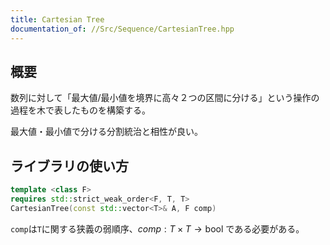 ```yaml
---
title: Cartesian Tree
documentation_of: //Src/Sequence/CartesianTree.hpp
---
```


## 概要

数列に対して「最大値/最小値を境界に高々２つの区間に分ける」という操作の過程を木で表したものを構築する。

最大値・最小値で分ける分割統治と相性が良い。

## ライブラリの使い方

```cpp
template <class F>
requires std::strict_weak_order<F, T, T>
CartesianTree(const std::vector<T>& A, F comp)
```

`comp`は`T`に関する狭義の弱順序、$comp :T\times T\rightarrow \text{bool}$ である必要がある。

